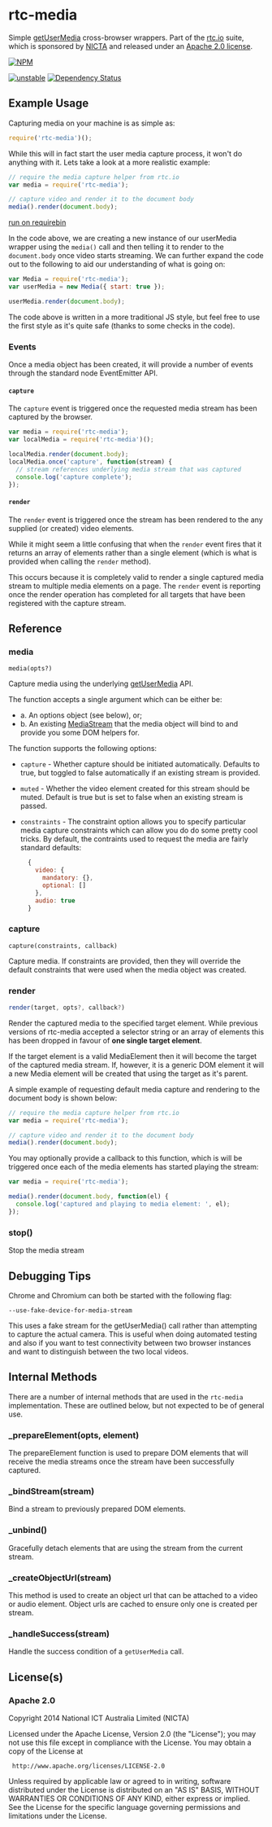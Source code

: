 # rtc-media

Simple [getUserMedia](http://dev.w3.org/2011/webrtc/editor/getusermedia.html)
cross-browser wrappers.  Part of the [rtc.io](http://rtc.io/) suite, which is
sponsored by [NICTA](http://opennicta.com) and released under an
[Apache 2.0 license](/LICENSE).


[![NPM](https://nodei.co/npm/rtc-media.png)](https://nodei.co/npm/rtc-media/)

[![unstable](https://img.shields.io/badge/stability-unstable-yellowgreen.svg)](https://github.com/badges/stability-badges) [![Dependency Status](https://david-dm.org/rtc-io/rtc-media.svg)](https://david-dm.org/rtc-io/rtc-media) 

## Example Usage

Capturing media on your machine is as simple as:

```js
require('rtc-media')();
```

While this will in fact start the user media capture process, it won't
do anything with it.  Lets take a look at a more realistic example:

```js
// require the media capture helper from rtc.io
var media = require('rtc-media');

// capture video and render it to the document body
media().render(document.body);
```

[run on requirebin](http://requirebin.com/?gist=6085450)

In the code above, we are creating a new instance of our userMedia wrapper
using the `media()` call and then telling it to render to the
`document.body` once video starts streaming.  We can further expand the
code out to the following to aid our understanding of what is going on:

```js
var Media = require('rtc-media');
var userMedia = new Media({ start: true });

userMedia.render(document.body);
```

The code above is written in a more traditional JS style, but feel free
to use the first style as it's quite safe (thanks to some checks in the
code).

### Events

Once a media object has been created, it will provide a number of events
through the standard node EventEmitter API.

#### `capture`

The `capture` event is triggered once the requested media stream has
been captured by the browser.

```js
var media = require('rtc-media');
var localMedia = require('rtc-media')();

localMedia.render(document.body);
localMedia.once('capture', function(stream) {
  // stream references underlying media stream that was captured
  console.log('capture complete');
});
```

#### `render`

The `render` event is triggered once the stream has been rendered
to the any supplied (or created) video elements.

While it might seem a little confusing that when the `render` event
fires that it returns an array of elements rather than a single element
(which is what is provided when calling the `render` method).

This occurs because it is completely valid to render a single captured
media stream to multiple media elements on a page.  The `render` event
is reporting once the render operation has completed for all targets that
have been registered with the capture stream.

## Reference

### media

```
media(opts?)
```

Capture media using the underlying
[getUserMedia](http://www.w3.org/TR/mediacapture-streams/) API.

The function accepts a single argument which can be either be:

- a. An options object (see below), or;
- b. An existing
  [MediaStream](http://www.w3.org/TR/mediacapture-streams/#mediastream) that
  the media object will bind to and provide you some DOM helpers for.

The function supports the following options:

- `capture` - Whether capture should be initiated automatically. Defaults
  to true, but toggled to false automatically if an existing stream is
  provided.

- `muted` - Whether the video element created for this stream should be
  muted.  Default is true but is set to false when an existing stream is
  passed.

- `constraints` - The constraint option allows you to specify particular
  media capture constraints which can allow you do do some pretty cool
  tricks.  By default, the contraints used to request the media are
  fairly standard defaults:

  ```js
    {
      video: {
        mandatory: {},
        optional: []
      },
      audio: true
    }
  ```

### capture

```
capture(constraints, callback)
```

Capture media.  If constraints are provided, then they will
override the default constraints that were used when the media object was
created.

### render

```js
render(target, opts?, callback?)
```

Render the captured media to the specified target element.  While previous
versions of rtc-media accepted a selector string or an array of elements
this has been dropped in favour of __one single target element__.

If the target element is a valid MediaElement then it will become the
target of the captured media stream.  If, however, it is a generic DOM
element it will a new Media element will be created that using the target
as it's parent.

A simple example of requesting default media capture and rendering to the
document body is shown below:

```js
// require the media capture helper from rtc.io
var media = require('rtc-media');

// capture video and render it to the document body
media().render(document.body);
```

You may optionally provide a callback to this function, which is
will be triggered once each of the media elements has started playing
the stream:

```js
var media = require('rtc-media');

media().render(document.body, function(el) {
  console.log('captured and playing to media element: ', el);
});
```

### stop()

Stop the media stream

## Debugging Tips

Chrome and Chromium can both be started with the following flag:

```
--use-fake-device-for-media-stream
```

This uses a fake stream for the getUserMedia() call rather than attempting
to capture the actual camera.  This is useful when doing automated testing
and also if you want to test connectivity between two browser instances and
want to distinguish between the two local videos.

## Internal Methods

There are a number of internal methods that are used in the `rtc-media`
implementation. These are outlined below, but not expected to be of
general use.

### _prepareElement(opts, element)

The prepareElement function is used to prepare DOM elements that will
receive the media streams once the stream have been successfully captured.

### _bindStream(stream)

Bind a stream to previously prepared DOM elements.

### _unbind()

Gracefully detach elements that are using the stream from the
current stream.

### _createObjectUrl(stream)

This method is used to create an object url that can be attached to a video
or audio element.  Object urls are cached to ensure only one is created
per stream.

### _handleSuccess(stream)

Handle the success condition of a `getUserMedia` call.

## License(s)

### Apache 2.0

Copyright 2014 National ICT Australia Limited (NICTA)

   Licensed under the Apache License, Version 2.0 (the "License");
   you may not use this file except in compliance with the License.
   You may obtain a copy of the License at

     http://www.apache.org/licenses/LICENSE-2.0

   Unless required by applicable law or agreed to in writing, software
   distributed under the License is distributed on an "AS IS" BASIS,
   WITHOUT WARRANTIES OR CONDITIONS OF ANY KIND, either express or implied.
   See the License for the specific language governing permissions and
   limitations under the License.
